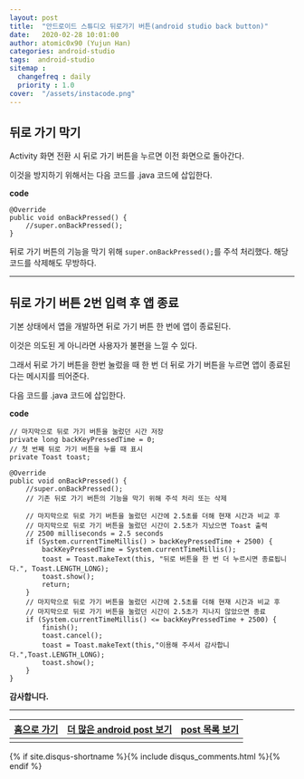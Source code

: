 ```yaml
---
layout: post
title:  "안드로이드 스튜디오 뒤로가기 버튼(android studio back button)"
date:   2020-02-28 10:01:00
author: atomic0x90 (Yujun Han)
categories: android-studio
tags:  android-studio
sitemap :
  changefreq : daily
  priority : 1.0
cover:  "/assets/instacode.png"
---
```


## 뒤로 가기 막기

Activity 화면 전환 시 뒤로 가기 버튼을 누르면 이전 화면으로 돌아간다.

이것을 방지하기 위해서는 다음 코드를 .java 코드에 삽입한다.

**code**
```
@Override
public void onBackPressed() {
    //super.onBackPressed();
}
```

뒤로 가기 버튼의 기능을 막기 위해 `super.onBackPressed();`를 주석 처리했다. 해당 코드를 삭제해도 무방하다.

---

## 뒤로 가기 버튼 2번 입력 후 앱 종료

기본 상태에서 앱을 개발하면 뒤로 가기 버튼 한 번에 앱이 종료된다.

이것은 의도된 게 아니라면 사용자가 불편을 느낄 수 있다.

그래서 뒤로 가기 버튼을 한번 눌렀을 때 한 번 더 뒤로 가기 버튼을 누르면 앱이 종료된다는 메시지를 띄어준다.

다음 코드를 .java 코드에 삽입한다.

**code**
```
// 마지막으로 뒤로 가기 버튼을 눌렀던 시간 저장
private long backKeyPressedTime = 0;
// 첫 번째 뒤로 가기 버튼을 누를 때 표시
private Toast toast;

@Override
public void onBackPressed() {
    //super.onBackPressed();
    // 기존 뒤로 가기 버튼의 기능을 막기 위해 주석 처리 또는 삭제

    // 마지막으로 뒤로 가기 버튼을 눌렀던 시간에 2.5초를 더해 현재 시간과 비교 후
    // 마지막으로 뒤로 가기 버튼을 눌렀던 시간이 2.5초가 지났으면 Toast 출력
    // 2500 milliseconds = 2.5 seconds
    if (System.currentTimeMillis() > backKeyPressedTime + 2500) {
        backKeyPressedTime = System.currentTimeMillis();
        toast = Toast.makeText(this, "뒤로 버튼을 한 번 더 누르시면 종료됩니다.", Toast.LENGTH_LONG);
        toast.show();
        return;
    }
    // 마지막으로 뒤로 가기 버튼을 눌렀던 시간에 2.5초를 더해 현재 시간과 비교 후
    // 마지막으로 뒤로 가기 버튼을 눌렀던 시간이 2.5초가 지나지 않았으면 종료
    if (System.currentTimeMillis() <= backKeyPressedTime + 2500) {
        finish();
        toast.cancel();
        toast = Toast.makeText(this,"이용해 주셔서 감사합니다.",Toast.LENGTH_LONG);
        toast.show();
    }
}
```

**감사합니다.**


---


[홈으로 가기][01]       |[더 많은 android post 보기][03]	|[post 목록 보기][02]
:------:                |:------:                               |:------:
                        |                                       |


[01]: https://atomic0x90.github.io/ "home"
[02]: https://atomic0x90.github.io/posts/ "posts"
[03]: https://atomic0x90.github.io/posts/#android-studio "android posts"

{% if site.disqus-shortname %}{% include disqus_comments.html %}{% endif %}


